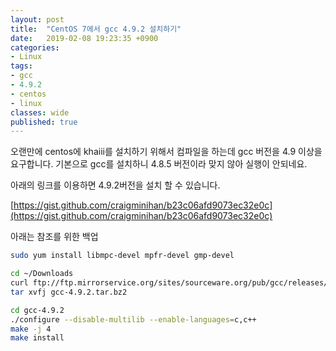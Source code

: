 ```yaml
---
layout: post
title:  "CentOS 7에서 gcc 4.9.2 설치하기"
date:   2019-02-08 19:23:35 +0900
categories: 
- Linux
tags:
- gcc
- 4.9.2
- centos
- linux
classes: wide
published: true
---
```


오랜만에 centos에 khaiii를 설치하기 위해서 컴파일을 하는데 gcc 버전을 4.9 이상을 요구합니다. 기본으로 gcc를 설치하니 4.8.5 버전이라 맞지 않아 실행이 안되네요.

아래의 링크를 이용하면 4.9.2버전을 설치 할 수 있습니다.

[https://gist.github.com/craigminihan/b23c06afd9073ec32e0c](https://gist.github.com/craigminihan/b23c06afd9073ec32e0c)


아래는 참조를 위한 백업

```bash
sudo yum install libmpc-devel mpfr-devel gmp-devel

cd ~/Downloads
curl ftp://ftp.mirrorservice.org/sites/sourceware.org/pub/gcc/releases/gcc-4.9.2/gcc-4.9.2.tar.bz2 -O
tar xvfj gcc-4.9.2.tar.bz2

cd gcc-4.9.2
./configure --disable-multilib --enable-languages=c,c++
make -j 4
make install
```

